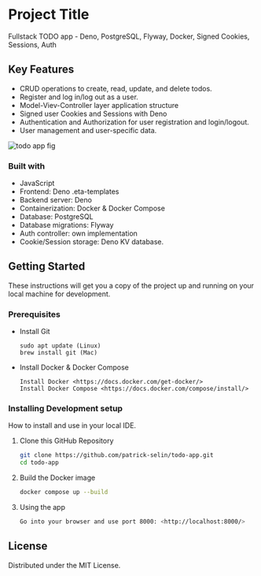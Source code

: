 # Project Title

Fullstack TODO app - Deno, PostgreSQL, Flyway, Docker, Signed Cookies, Sessions, Auth

## Key Features

- CRUD operations to create, read, update, and delete todos.
- Register and log in/log out as a user.
- Model-Viev-Controller layer application structure
- Signed user Cookies and Sessions with Deno
- Authentication and Authorization for user registration and login/logout.
- User management and user-specific data.

![todo app fig](https://github.com/patrick-selin/todo-app/blob/main/todo.gif)


### Built with

- JavaScript
- Frontend: Deno .eta-templates
- Backend server: Deno
- Containerization: Docker & Docker Compose 
- Database: PostgreSQL
- Database migrations: Flyway
- Auth controller: own implementation
- Cookie/Session storage: Deno KV database.

## Getting Started

These instructions will get you a copy of the project up and running on your local machine for development. 

### Prerequisites

- Install Git

    ```
    sudo apt update (Linux)
    brew install git (Mac)
    ```

- Install Docker & Docker Compose

    ```
    Install Docker <https://docs.docker.com/get-docker/>
    Install Docker Compose <https://docs.docker.com/compose/install/>
    ```

### Installing Development setup

How to install and use in your local IDE.

1.  Clone this GitHub Repository
   
    ```sh
    git clone https://github.com/patrick-selin/todo-app.git
    cd todo-app    
    ```

2.  Build the Docker image

    ```sh
    docker compose up --build      
    ```

3.  Using the app

    ```sh
    Go into your browser and use port 8000: <http://localhost:8000/>
    ```


## License

Distributed under the MIT License.
